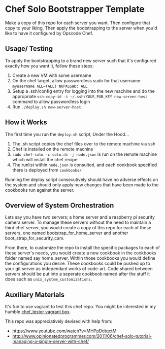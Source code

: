 # Chef Solo Bootstrapper Template

Make a copy of this repo for each server you want.  Then configure that copy to your liking.  Then apply the bootstrapping to the server when you'd like to have it configured by Opscode Chef.  

## Usage/ Testing

To apply the bootstrapping to a brand new server such that it's configured exactly how you want it, follow these steps:

1.  Create a new VM with some username
2.  On the chef target, allow passwordless sudo for that username `myusername ALL=(ALL) NOPASSWD: ALL`
3.  Setup a .ssh/config entry for logging into the new machine and do the appropriate `ssh-copy-id -i ~/.ssh/YOUR_PUB_KEY new-server-host` command to allow passwordless login
4.  Run `./deploy.sh new-server-host`


## How it Works
The first time you run the `deploy.sh` script, Under the Hood...

1.  The .sh script copies the chef files over to the remote machine via ssh
2.  Chef is installed on the remote machine
3.  `sudo chef-solo -c solo.rb -j node.json` is run on the remote machine which will install the chef recipe
4.  The runlist within `node.json` is consulted, and each cookbook specified there is deployed from `cookbooks/`

Running the deploy script consecutively should have no adverse effects on the system and should only apply new changes that have been made to the cookbooks run against the server.  


## Overview of System Orchestration

Lets say you have two servers; a home server and a raspberry pi security camera server.  To manage these servers without the need to maintain a third chef server, you would create a copy of this repo for each of these servers, one named bootstrap_for_home_server and another boot_strap_for_security_cam.  
  
From there, to customize the repo to install the specific packages to each of these server's needs, you would create a new cookbook in the cookbooks folder named say home_server.  Within those cookbooks you would define the configurations you desire.  These cookbooks could be pushed up to your git server as independant works of code-art.  Code shared between servers should be put into a seperate cookbook named after the stuff it does such as `unix_system_customizations`.  

## Auxiliary Materials

It's fun to use vagrant to test this chef repo.  You might be interested in my humble [chef_tester vagrant box](https://github.com/TheNotary/chef_tester).

This repo was appreciatively devised with help from:  
* https://www.youtube.com/watch?v=MHPpDdtqctM
* http://www.opinionatedprogrammer.com/2011/06/chef-solo-tutorial-managing-a-single-server-with-chef/
